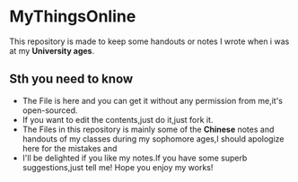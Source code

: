 # MyThingsOnline
This repository is made to keep some handouts or notes I wrote when i was at my **University ages**.
## Sth you need to know 
- The File is here and you can get it without any permission from me,it's open-sourced.
- If you want to edit the contents,just do it,just fork it.
- The Files in this repository is mainly some of the **Chinese** notes and handouts of my classes during my sophomore ages,I should apologize here for the mistakes and 
- I'll be delighted if you like my notes.If you have some superb suggestions,just tell me!
Hope you enjoy my works! 
